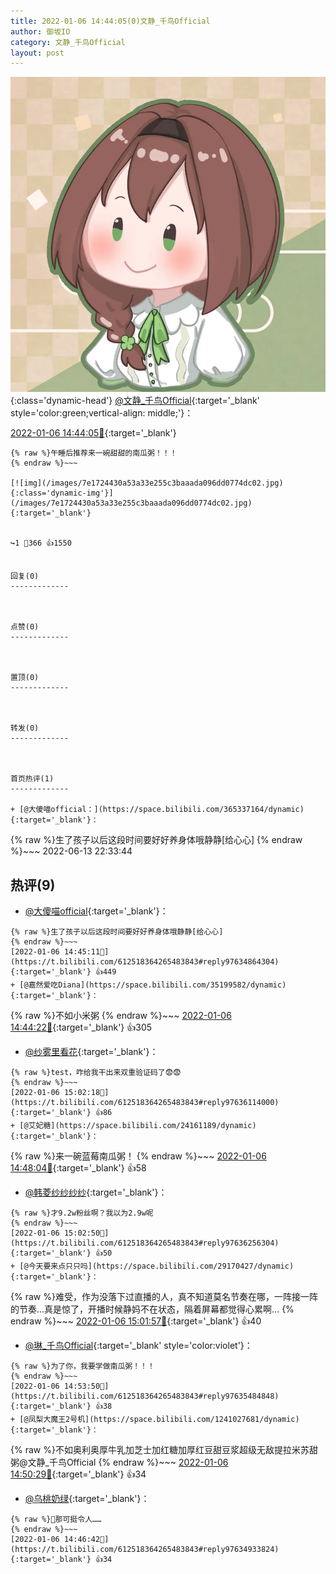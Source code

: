 ```yaml
---
title: 2022-01-06 14:44:05(0)文静_千鸟Official
author: 御坂IO
category: 文静_千鸟Official
layout: post
---
```


![img](/images/ac7482ed1b9a7f203dc68c0c4a77c488a27b108a.jpg){:class='dynamic-head'}
[@文静_千鸟Official](https://space.bilibili.com/667526012/dynamic){:target='_blank' style='color:green;vertical-align: middle;'}：

[2022-01-06 14:44:05🔗](https://t.bilibili.com/612518364265483843){:target='_blank'}

~~~
{% raw %}午睡后推荐来一碗甜甜的南瓜粥！！！
{% endraw %}~~~

[![img](/images/7e1724430a53a33e255c3baaada096dd0774dc02.jpg){:class='dynamic-img'}](/images/7e1724430a53a33e255c3baaada096dd0774dc02.jpg){:target='_blank'}


↪️1 💬366 👍1550


回复(0)
-------------



点赞(0)
-------------



置顶(0)
-------------



转发(0)
-------------



首页热评(1)
-------------

+ [@大傻喵official：](https://space.bilibili.com/365337164/dynamic){:target='_blank'}：
~~~
{% raw %}生了孩子以后这段时间要好好养身体哦静静[给心心]
{% endraw %}~~~
2022-06-13 22:33:44


热评(9)
-------------

+ [@大傻喵official](https://space.bilibili.com/365337164/dynamic){:target='_blank'}：
~~~
{% raw %}生了孩子以后这段时间要好好养身体哦静静[给心心]
{% endraw %}~~~
[2022-01-06 14:45:11🔗](https://t.bilibili.com/612518364265483843#reply97634864304){:target='_blank'} 👍449
+ [@嘉然爱吃Diana](https://space.bilibili.com/35199582/dynamic){:target='_blank'}：
~~~
{% raw %}不如小米粥
{% endraw %}~~~
[2022-01-06 14:44:22🔗](https://t.bilibili.com/612518364265483843#reply97634779504){:target='_blank'} 👍305
+ [@纱雾里看花](https://space.bilibili.com/56794789/dynamic){:target='_blank'}：
~~~
{% raw %}test，咋给我干出来双重验证码了😨😨
{% endraw %}~~~
[2022-01-06 15:02:18🔗](https://t.bilibili.com/612518364265483843#reply97636114000){:target='_blank'} 👍86
+ [@艾妃糖](https://space.bilibili.com/24161189/dynamic){:target='_blank'}：
~~~
{% raw %}来一碗蓝莓南瓜粥！
{% endraw %}~~~
[2022-01-06 14:48:04🔗](https://t.bilibili.com/612518364265483843#reply97635126688){:target='_blank'} 👍58
+ [@韩菱纱纱纱纱](https://space.bilibili.com/35436893/dynamic){:target='_blank'}：
~~~
{% raw %}才9.2w粉丝啊？我以为2.9w呢
{% endraw %}~~~
[2022-01-06 15:02:50🔗](https://t.bilibili.com/612518364265483843#reply97636256304){:target='_blank'} 👍50
+ [@今天要来点只只吗](https://space.bilibili.com/29170427/dynamic){:target='_blank'}：
~~~
{% raw %}难受，作为没落下过直播的人，真不知道莫名节奏在哪，一阵接一阵的节奏…真是惊了，开播时候静妈不在状态，隔着屏幕都觉得心累啊…
{% endraw %}~~~
[2022-01-06 15:01:57🔗](https://t.bilibili.com/612518364265483843#reply97636075696){:target='_blank'} 👍40
+ [@琳_千鸟Official](https://space.bilibili.com/1620923329/dynamic){:target='_blank' style='color:violet'}：
~~~
{% raw %}为了你，我要学做南瓜粥！！！
{% endraw %}~~~
[2022-01-06 14:53:50🔗](https://t.bilibili.com/612518364265483843#reply97635484848){:target='_blank'} 👍38
+ [@凤梨大魔王2号机](https://space.bilibili.com/1241027681/dynamic){:target='_blank'}：
~~~
{% raw %}不如奥利奥厚牛乳加芝士加红糖加厚红豆甜豆浆超级无敌提拉米苏甜粥@文静_千鸟Official
{% endraw %}~~~
[2022-01-06 14:50:29🔗](https://t.bilibili.com/612518364265483843#reply97635185504){:target='_blank'} 👍34
+ [@乌桃奶绿](https://space.bilibili.com/1622994/dynamic){:target='_blank'}：
~~~
{% raw %}🤚那可挺令人……
{% endraw %}~~~
[2022-01-06 14:46:42🔗](https://t.bilibili.com/612518364265483843#reply97634933824){:target='_blank'} 👍34


